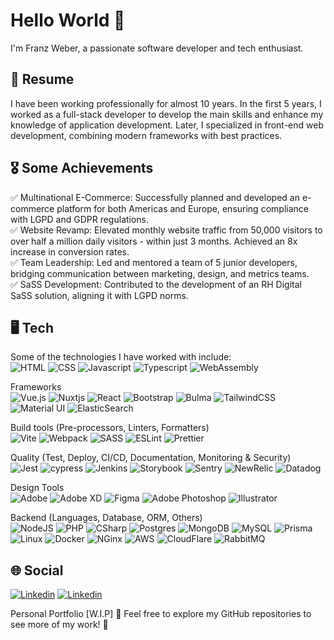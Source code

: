 # Hello World 👋
I'm Franz Weber, a passionate software developer and tech enthusiast.

## 🚀 Resume
I have been working professionally for almost 10 years. In the first 5 years, I worked as a full-stack developer to develop the main skills and enhance my knowledge of application development. Later, I specialized in front-end web development, combining modern frameworks with best practices.

## 🎖️ Some Achievements
✅ Multinational E-Commerce: Successfully planned and developed an e-commerce platform for both Americas and Europe, ensuring compliance with LGPD and GDPR regulations.<br>
✅ Website Revamp: Elevated monthly website traffic from 50,000 visitors to over half a million daily visitors - within just 3 months. Achieved an 8x increase in conversion rates.<br>
✅ Team Leadership: Led and mentored a team of 5 junior developers, bridging communication between marketing, design, and metrics teams.<br>
✅ SaSS Development: Contributed to the development of an RH Digital SaSS solution, aligning it with LGPD norms.

## 🖥️ Tech
Some of the technologies I have worked with include:<br>
 ![HTML](https://img.shields.io/badge/HTML5-E34F26?style=for-the-badge&logo=html5&logoColor=white) ![CSS](https://img.shields.io/badge/CSS3-1572B6?style=for-the-badge&logo=css3&logoColor=white) ![Javascript](https://img.shields.io/badge/JavaScript-323330?style=for-the-badge&logo=javascript&logoColor=F7DF1E) ![Typescript](https://img.shields.io/badge/TypeScript-007ACC?style=for-the-badge&logo=typescript&logoColor=white) ![WebAssembly](https://img.shields.io/badge/WebAssembly-654FF0?style=for-the-badge&logo=WebAssembly&logoColor=white) <br>

Frameworks<br>
![Vue.js](https://img.shields.io/badge/vuejs-%2335495e.svg?style=for-the-badge&logo=vuedotjs&logoColor=%234FC08D) ![Nuxtjs](https://img.shields.io/badge/Nuxt-002E3B?style=for-the-badge&logo=nuxtdotjs&logoColor=#00DC82) ![React](https://img.shields.io/badge/React-20232A?style=for-the-badge&logo=react&logoColor=61DAFB) ![Bootstrap](https://img.shields.io/badge/bootstrap-%238511FA.svg?style=for-the-badge&logo=bootstrap&logoColor=white) ![Bulma](https://img.shields.io/badge/bulma-00D0B1?style=for-the-badge&logo=bulma&logoColor=white) ![TailwindCSS](https://img.shields.io/badge/tailwindcss-%2338B2AC.svg?style=for-the-badge&logo=tailwind-css&logoColor=white) ![Material UI](https://img.shields.io/badge/Material%20UI-007FFF?style=for-the-badge&logo=mui&logoColor=white) ![ElasticSearch](https://img.shields.io/badge/Elastic_Search-005571?style=for-the-badge&logo=elasticsearch&logoColor=white)<br>

Build tools (Pre-processors, Linters, Formatters)<br>
![Vite](https://img.shields.io/badge/vite-%23646CFF.svg?style=for-the-badge&logo=vite&logoColor=white) ![Webpack](https://img.shields.io/badge/Webpack-8DD6F9?style=for-the-badge&logo=Webpack&logoColor=white)  ![SASS](https://img.shields.io/badge/SASS-hotpink.svg?style=for-the-badge&logo=SASS&logoColor=white) ![ESLint](https://img.shields.io/badge/ESLint-4B3263?style=for-the-badge&logo=eslint&logoColor=white) ![Prettier](https://img.shields.io/badge/prettier-1A2C34?style=for-the-badge&logo=prettier&logoColor=F7BA3E)<br>

Quality (Test, Deploy, CI/CD, Documentation, Monitoring & Security)<br>
![Jest](https://img.shields.io/badge/-jest-%23C21325?style=for-the-badge&logo=jest&logoColor=white) ![cypress](https://img.shields.io/badge/Cypress-17202C?style=for-the-badge&logo=cypress&logoColor=white) ![Jenkins](https://img.shields.io/badge/jenkins-%232C5263.svg?style=for-the-badge&logo=jenkins&logoColor=white) ![Storybook](https://img.shields.io/badge/-Storybook-FF4785?style=for-the-badge&logo=storybook&logoColor=white) ![Sentry](https://img.shields.io/badge/Sentry-black?style=for-the-badge&logo=Sentry&logoColor=#362D59) ![NewRelic](https://img.shields.io/badge/NewRelic-1CE783?style=for-the-badge&logo=newrelic&logoColor=white) ![Datadog](https://img.shields.io/badge/DATADOG-632CA6?style=for-the-badge&logo=datadog&logoColor=white)<br>

Design Tools<br>
![Adobe](https://img.shields.io/badge/adobe-%23FF0000.svg?style=for-the-badge&logo=adobe&logoColor=white) ![Adobe XD](https://img.shields.io/badge/Adobe%20XD-470137?style=for-the-badge&logo=Adobe%20XD&logoColor=#FF61F6) ![Figma](https://img.shields.io/badge/figma-%23F24E1E.svg?style=for-the-badge&logo=figma&logoColor=white) ![Adobe Photoshop](https://img.shields.io/badge/adobe%20photoshop-%2331A8FF.svg?style=for-the-badge&logo=adobe%20photoshop&logoColor=white) ![Illustrator](https://img.shields.io/badge/Adobe%20Illustrator-FF9A00?style=for-the-badge&logo=adobe%20illustrator&logoColor=white)<br>

Backend (Languages, Database, ORM, Others)<br>
![NodeJS](https://img.shields.io/badge/Node%20js-339933?style=for-the-badge&logo=nodedotjs&logoColor=white) ![PHP](https://img.shields.io/badge/PHP-777BB4?style=for-the-badge&logo=php&logoColor=white) ![CSharp](https://img.shields.io/badge/C%23-239120?style=for-the-badge&logo=csharp&logoColor=white) ![Postgres](https://img.shields.io/badge/postgres-%23316192.svg?style=for-the-badge&logo=postgresql&logoColor=white) ![MongoDB](https://img.shields.io/badge/MongoDB-%234ea94b.svg?style=for-the-badge&logo=mongodb&logoColor=white)  ![MySQL](https://img.shields.io/badge/mysql-4479A1.svg?style=for-the-badge&logo=mysql&logoColor=white) ![Prisma](https://img.shields.io/badge/Prisma-3982CE?style=for-the-badge&logo=Prisma&logoColor=white) ![Linux](https://img.shields.io/badge/Linux-FCC624?style=for-the-badge&logo=linux&logoColor=black) ![Docker](https://img.shields.io/badge/Docker-2CA5E0?style=for-the-badge&logo=docker&logoColor=white)  ![NGinx](https://img.shields.io/badge/Nginx-009639?style=for-the-badge&logo=nginx&logoColor=white)   ![AWS](https://img.shields.io/badge/Amazon_AWS-FF9900?style=for-the-badge&logo=amazonaws&logoColor=white) ![CloudFlare](https://img.shields.io/badge/Cloudflare-F38020?style=for-the-badge&logo=Cloudflare&logoColor=white) ![RabbitMQ](https://img.shields.io/badge/rabbitmq-%23FF6600.svg?&style=for-the-badge&logo=rabbitmq&logoColor=white)

## 🌐 Social
[![Linkedin](https://img.shields.io/badge/GitHub-100000?style=for-the-badge&logo=github&logoColor=white)](https://github.com/franz-weberp) [![Linkedin](https://img.shields.io/badge/LinkedIn-0077B5?style=for-the-badge&logo=linkedin&logoColor=white)](https://www.linkedin.com/in/franz-weber-pimentel/)

Personal Portfolio [W.I.P] 🚧
Feel free to explore my GitHub repositories to see more of my work! 🚀
